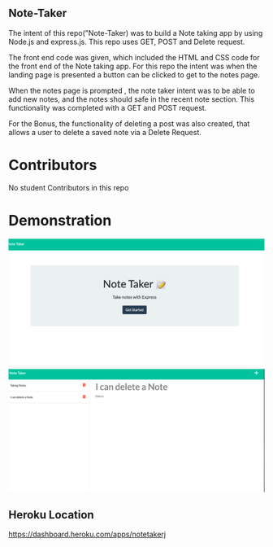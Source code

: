 ## Note-Taker

The intent of this repo("Note-Taker) was to build a Note taking app by using Node.js and express.js. This repo uses GET, POST and Delete request. 

The front end code was given, which included the HTML and CSS code for the front end of the Note taking app. For this repo the intent was when the landing page is presented a button can be clicked to get to the notes page. 

When the notes page is prompted , the note taker intent was to be able to add new notes, and the notes should safe in the recent note section. This functionality was completed with a GET and POST request. 

For the Bonus, the functionality of deleting a post was also created, that allows a user to delete a saved note via a Delete Request. 

# Contributors
No student Contributors in this repo

# 

# Demonstration
![ScreenShot](./Develop/assets/NotesLanding.png)
![ScreenShot](./Develop/assets/NotesPage.png)

## Heroku Location
https://dashboard.heroku.com/apps/notetakerj

